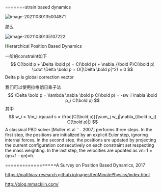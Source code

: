 =======strain based dynamics

![image-20211030135004871](D:\定理\模拟技巧.md\image-20211030135004871.png)

那么

![image-20211030135107222](D:\定理\模拟技巧.md\image-20211030135107222.png)

Hierarchical Position Based Dynamics  

一阶的constraint如下
$$
C(\bold p + \Delta \bold p) = C(\bold p) + \nabla_{\bold P}C(\bold p) \cdot \Delta \bold p + O(|\Delta \bold p|^2) = 0
$$
Delta p is global correction vector

我们可以使用拉格朗日乘子法
$$
\Delta \bold p = \lambda \nabla_\bold p C(\bold p) = -sw_i \nabla \bold p_i C(\bold p)
$$
其中
$$
w_i = 1/m_i \qquad s = \frac{C(\bold p)}{\sum_j w_j|\nabla_{\bold p_j} C(\bold p)|}
$$
A classical PBD solver [Muller et al ¨ . 2007] performs three steps.
In the first step, the positions are initialized by an explicit Euler
step, ignoring internal forces. In the second step, the positions are
updated by projecting the current configuration consecutively on
each constraint set respecting the mass weighting. In the last step,
the velocities are updated as vn+1 = (qn+1 - qn)=h.  

==================A Survey on Position Based Dynamics, 2017  

https://matthias-research.github.io/pages/tenMinutePhysics/index.html

http://blog.mmacklin.com/
